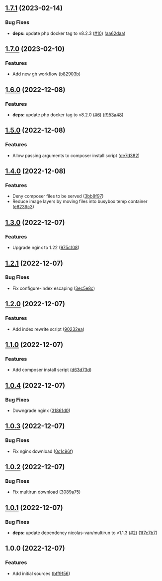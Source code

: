 ## [1.7.1](https://github.com/timo-reymann/php-app/compare/1.7.0...1.7.1) (2023-02-14)


### Bug Fixes

* **deps:** update php docker tag to v8.2.3 ([#10](https://github.com/timo-reymann/php-app/issues/10)) ([aa62daa](https://github.com/timo-reymann/php-app/commit/aa62daa80a48e5b091f587396a9793f5a7aca973))

## [1.7.0](https://github.com/timo-reymann/php-app/compare/1.6.0...1.7.0) (2023-02-10)


### Features

* Add new gh workflow ([b82903b](https://github.com/timo-reymann/php-app/commit/b82903b24f8e4cbc5107203234a3b1fc2c0de817))

## [1.6.0](https://github.com/timo-reymann/php-app/compare/1.5.0...1.6.0) (2022-12-08)


### Features

* **deps:** update php docker tag to v8.2.0 ([#6](https://github.com/timo-reymann/php-app/issues/6)) ([f953a48](https://github.com/timo-reymann/php-app/commit/f953a48c357e713b5bc748fc754c07ec5e346787))

## [1.5.0](https://github.com/timo-reymann/php-app/compare/1.4.0...1.5.0) (2022-12-08)


### Features

* Allow passing arguments to composer install script ([de7d382](https://github.com/timo-reymann/php-app/commit/de7d38250bce4bf22362835e9425208e44c5f14e))

## [1.4.0](https://github.com/timo-reymann/php-app/compare/1.3.0...1.4.0) (2022-12-08)


### Features

* Deny composer files to be served ([3bb8f97](https://github.com/timo-reymann/php-app/commit/3bb8f970b1d964a220f3a307dbc6b180d03aceec))
* Reduce image layers by moving files into busybox temp container ([e8239c3](https://github.com/timo-reymann/php-app/commit/e8239c3f4acdbb2ac5dc5b7234bab16316130a29))

## [1.3.0](https://github.com/timo-reymann/php-app/compare/1.2.1...1.3.0) (2022-12-07)


### Features

* Upgrade nginx to 1.22 ([975c108](https://github.com/timo-reymann/php-app/commit/975c10818cdb6ccfb21cbb7cd8c0c247beb99dd5))

## [1.2.1](https://github.com/timo-reymann/php-app/compare/1.2.0...1.2.1) (2022-12-07)


### Bug Fixes

* Fix configure-index escaping ([3ec5e8c](https://github.com/timo-reymann/php-app/commit/3ec5e8cb0ebb5c3ec8bca7d7f46f0efe4fad1e52))

## [1.2.0](https://github.com/timo-reymann/php-app/compare/1.1.0...1.2.0) (2022-12-07)


### Features

* Add index rewrite script ([90232ea](https://github.com/timo-reymann/php-app/commit/90232ea313e857be3c9968e19ecbf304b0cf362f))

## [1.1.0](https://github.com/timo-reymann/php-app/compare/1.0.4...1.1.0) (2022-12-07)


### Features

* Add composer install script ([d63d73d](https://github.com/timo-reymann/php-app/commit/d63d73df6dc29ce00b2f88382c2bd96a0131152f))

## [1.0.4](https://github.com/timo-reymann/php-app/compare/1.0.3...1.0.4) (2022-12-07)


### Bug Fixes

* Downgrade nginx ([31861d0](https://github.com/timo-reymann/php-app/commit/31861d05654abe09b5b3c631cffb85db1bdb47f6))

## [1.0.3](https://github.com/timo-reymann/php-app/compare/1.0.2...1.0.3) (2022-12-07)


### Bug Fixes

* Fix nginx download ([0c1c96f](https://github.com/timo-reymann/php-app/commit/0c1c96f88862cd7e941f2985f2123fa3a79bbdb7))

## [1.0.2](https://github.com/timo-reymann/php-app/compare/1.0.1...1.0.2) (2022-12-07)


### Bug Fixes

* Fix multirun download ([3089a75](https://github.com/timo-reymann/php-app/commit/3089a75d0d65ade3eeb000f717f8660e3f9843e8))

## [1.0.1](https://github.com/timo-reymann/php-app/compare/1.0.0...1.0.1) (2022-12-07)


### Bug Fixes

* **deps:** update dependency nicolas-van/multirun to v1.1.3 ([#2](https://github.com/timo-reymann/php-app/issues/2)) ([1f7c7b7](https://github.com/timo-reymann/php-app/commit/1f7c7b7eaa671aa27f9c9967b955de523295fbde))

## 1.0.0 (2022-12-07)


### Features

* Add initial sources ([bff9f56](https://github.com/timo-reymann/php-app/commit/bff9f564d3ce586dcb8512456a25ffbb6d098fff))
